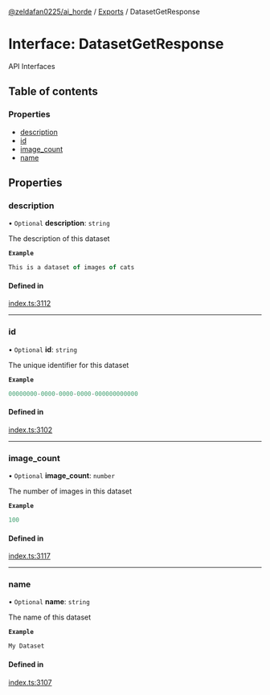 [@zeldafan0225/ai_horde](../README.md) / [Exports](../modules.md) / DatasetGetResponse

# Interface: DatasetGetResponse

API Interfaces

## Table of contents

### Properties

- [description](DatasetGetResponse.md#description)
- [id](DatasetGetResponse.md#id)
- [image\_count](DatasetGetResponse.md#image_count)
- [name](DatasetGetResponse.md#name)

## Properties

### description

• `Optional` **description**: `string`

The description of this dataset

**`Example`**

```ts
This is a dataset of images of cats
```

#### Defined in

[index.ts:3112](https://github.com/ZeldaFan0225/ai_horde/blob/c593245/index.ts#L3112)

___

### id

• `Optional` **id**: `string`

The unique identifier for this dataset

**`Example`**

```ts
00000000-0000-0000-0000-000000000000
```

#### Defined in

[index.ts:3102](https://github.com/ZeldaFan0225/ai_horde/blob/c593245/index.ts#L3102)

___

### image\_count

• `Optional` **image\_count**: `number`

The number of images in this dataset

**`Example`**

```ts
100
```

#### Defined in

[index.ts:3117](https://github.com/ZeldaFan0225/ai_horde/blob/c593245/index.ts#L3117)

___

### name

• `Optional` **name**: `string`

The name of this dataset

**`Example`**

```ts
My Dataset
```

#### Defined in

[index.ts:3107](https://github.com/ZeldaFan0225/ai_horde/blob/c593245/index.ts#L3107)

